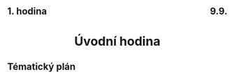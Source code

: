 ## <div style="display: flex; justify-content: space-between;"><div>1. hodina</div><div>9.9.</div></div>
# <div style="text-align: center">Úvodní hodina</div>

## Tématický plán